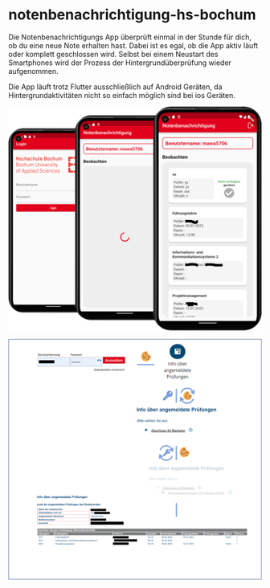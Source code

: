 # notenbenachrichtigung-hs-bochum

Die Notenbenachrichtigungs App überprüft einmal in der Stunde für dich, ob du eine neue Note erhalten hast.
Dabei ist es egal, ob die App aktiv läuft oder komplett geschlossen wird. Selbst bei einem Neustart des Smartphones wird der Prozess der Hintergrundüberprüfung wieder aufgenommen.

Die App läuft trotz Flutter ausschließlich auf Android Geräten, da Hintergrundaktivitäten nicht so einfach möglich sind bei ios Geräten. 


![Alt text](/assets/vorschau.png)




![Alt text](/assets/logik.png)

